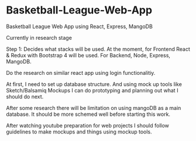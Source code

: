 # Basketball-League-Web-App
Basketball League Web App using React, Express, MangoDB

Currently in research stage

Step 1: Decides what stacks will be used. At the moment, for Frontend React & Redux with Bootstrap 4 will be used. For Backend, Node, Express, MangoDB.

Do the research on similar react app using login functionalitiy.


At first, I need to set up database structure. And using mock up tools like Sketch/Balsamiq Mockups I can do prototyping and planning out what I should do next.

After some research there will be limitation on using mangoDB as a main database. It should be more schemed well before starting this work.

After watching youtube preparation for web projects I should follow guidelines to make mockups and things using mockup tools.
